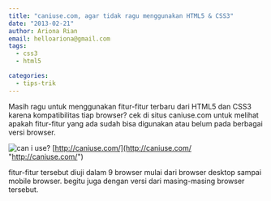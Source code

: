 ```yaml
---
title: "caniuse.com, agar tidak ragu menggunakan HTML5 & CSS3"
date: "2013-02-21"
author: Ariona Rian
email: helloariona@gmail.com
tags: 
  - css3
  - html5

categories: 
  - tips-trik
---
```


Masih ragu untuk menggunakan fitur-fitur terbaru dari HTML5 dan CSS3 karena kompatibilitas tiap browser? cek di situs caniuse.com untuk melihat apakah fitur-fitur yang ada sudah bisa digunakan atau belum pada berbagai versi browser.

![can i use?](/assets/img/Can%2520I%2520use...%2520Support%2520tables%2520for%2520HTML5%252C%2520CSS3%252C%2520etc.png) [http://caniuse.com/](http://caniuse.com/ "http://caniuse.com/")

fitur-fitur tersebut diuji dalam 9 browser mulai dari browser desktop sampai mobile browser. begitu juga dengan versi dari masing-masing browser tersebut.
